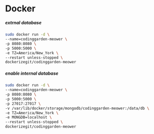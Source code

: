 # Docker

##### extrnal database
```bash
sudo docker run -d \
--name=codinggarden-meower \
-p 8080:8080 \
-p 5000:5000 \
-e TZ=America/New_York \
--restart unless-stopped \
dockerizegit/codinggarden-meower  
```

##### enable internal database
```bash
sudo docker run -d \
--name=codinggarden-meower \
-p 8080:8080 \
-p 5000:5000 \
-p 27017:27017 \
-v /var/lib/docker/storage/mongodb/codinggarden-meower:/data/db \
-e TZ=America/New_York \
-e MONGDB=localhost \
--restart unless-stopped \
dockerizegit/codinggarden-meower  
```
